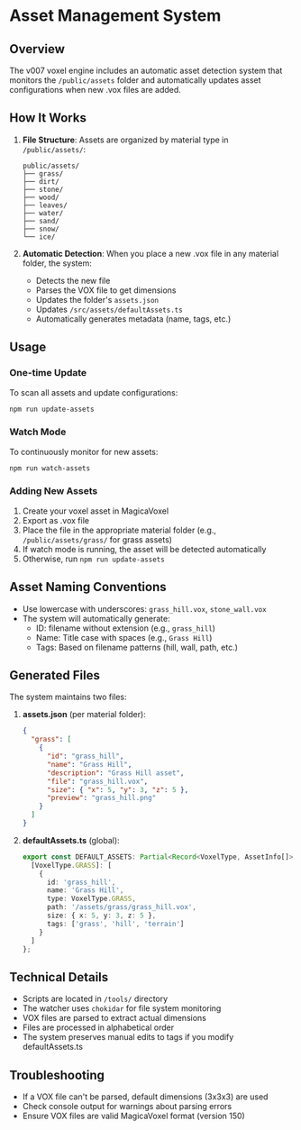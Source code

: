 # Asset Management System

## Overview

The v007 voxel engine includes an automatic asset detection system that monitors the `/public/assets` folder and automatically updates asset configurations when new .vox files are added.

## How It Works

1. **File Structure**: Assets are organized by material type in `/public/assets/`:
   ```
   public/assets/
   ├── grass/
   ├── dirt/
   ├── stone/
   ├── wood/
   ├── leaves/
   ├── water/
   ├── sand/
   ├── snow/
   └── ice/
   ```

2. **Automatic Detection**: When you place a new .vox file in any material folder, the system:
   - Detects the new file
   - Parses the VOX file to get dimensions
   - Updates the folder's `assets.json`
   - Updates `/src/assets/defaultAssets.ts`
   - Automatically generates metadata (name, tags, etc.)

## Usage

### One-time Update
To scan all assets and update configurations:
```bash
npm run update-assets
```

### Watch Mode
To continuously monitor for new assets:
```bash
npm run watch-assets
```

### Adding New Assets

1. Create your voxel asset in MagicaVoxel
2. Export as .vox file
3. Place the file in the appropriate material folder (e.g., `/public/assets/grass/` for grass assets)
4. If watch mode is running, the asset will be detected automatically
5. Otherwise, run `npm run update-assets`

## Asset Naming Conventions

- Use lowercase with underscores: `grass_hill.vox`, `stone_wall.vox`
- The system will automatically generate:
  - ID: filename without extension (e.g., `grass_hill`)
  - Name: Title case with spaces (e.g., `Grass Hill`)
  - Tags: Based on filename patterns (hill, wall, path, etc.)

## Generated Files

The system maintains two files:

1. **assets.json** (per material folder):
   ```json
   {
     "grass": [
       {
         "id": "grass_hill",
         "name": "Grass Hill",
         "description": "Grass Hill asset",
         "file": "grass_hill.vox",
         "size": { "x": 5, "y": 3, "z": 5 },
         "preview": "grass_hill.png"
       }
     ]
   }
   ```

2. **defaultAssets.ts** (global):
   ```typescript
   export const DEFAULT_ASSETS: Partial<Record<VoxelType, AssetInfo[]>> = {
     [VoxelType.GRASS]: [
       {
         id: 'grass_hill',
         name: 'Grass Hill',
         type: VoxelType.GRASS,
         path: '/assets/grass/grass_hill.vox',
         size: { x: 5, y: 3, z: 5 },
         tags: ['grass', 'hill', 'terrain']
       }
     ]
   };
   ```

## Technical Details

- Scripts are located in `/tools/` directory
- The watcher uses `chokidar` for file system monitoring
- VOX files are parsed to extract actual dimensions
- Files are processed in alphabetical order
- The system preserves manual edits to tags if you modify defaultAssets.ts

## Troubleshooting

- If a VOX file can't be parsed, default dimensions (3x3x3) are used
- Check console output for warnings about parsing errors
- Ensure VOX files are valid MagicaVoxel format (version 150)